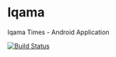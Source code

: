 # Iqama
Iqama Times - Android Application

[![Build Status](https://travis-ci.org/amrabed/Iqama.svg?branch=master)](https://travis-ci.org/amrabed/Iqama)